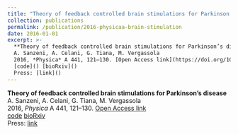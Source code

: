 ```yaml
---
title: "Theory of feedback controlled brain stimulations for Parkinson’s disease"
collection: publications
permalink: /publication/2016-physicaa-brain-stimulation
date: 2016-01-01
excerpt: >-
  **Theory of feedback controlled brain stimulations for Parkinson’s disease**  
  A. Sanzeni, A. Celani, G. Tiana, M. Vergassola  
  2016, *Physica* A 441, 121–130. [Open Access link](https://doi.org/10.1016/j.physa.2015.08.045)  
  [code]() [bioRxiv]()  
  Press: [link]()  
---
```


**Theory of feedback controlled brain stimulations for Parkinson’s disease**  
A. Sanzeni, A. Celani, G. Tiana, M. Vergassola  
2016, *Physica* A 441, 121–130. [Open Access link](https://doi.org/10.1016/j.physa.2015.08.045)  
[code]() [bioRxiv]()  
Press: [link]()  
